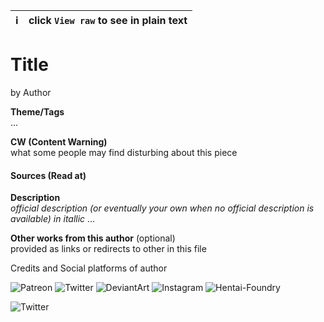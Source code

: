 | ℹ️ | click `View raw` to see in plain text |
|:---:|:---|

# Title
by Author

**Theme/Tags**  
...

**CW (Content Warning)**  
what some people may find disturbing about this piece

#### Sources (Read at)

**Description**  
*official description (or eventually your own when no official description is available) in itallic*
...

**Other works from this author** (optional)  
provided as links or redirects to other in this file

Credits and Social platforms of author

![Patreon](https://img.shields.io/badge/Patreon-FF5A00?logo=patreon&logoColor=white&style=flat-square)
![Twitter](https://img.shields.io/badge/Twitter-1DA1F2?logo=twitter&logoColor=white&style=flat-square)
![DeviantArt](https://img.shields.io/badge/DeviantArt-06070D?logo=deviantart&iconColor=00E49A&style=flat-square)
![Instagram](https://img.shields.io/badge/Instagram-C13584?logo=instagram&logoColor=white&style=flat-square)
![Hentai-Foundry](https://img.shields.io/badge/Hentai--Foundry-FF67A2?logo=instagram&logoColor=white&style=flat-square)

![Twitter](https://img.shields.io/badge/@name-1DA1F2?logo=twitter&style=social)







